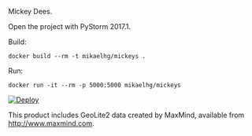 Mickey Dees.

Open the project with PyStorm 2017.1.

Build:

    docker build --rm -t mikaelhg/mickeys .

Run:
     
    docker run -it --rm -p 5000:5000 mikaelhg/mickeys

[![Deploy](https://www.herokucdn.com/deploy/button.png)](https://heroku.com/deploy)

This product includes GeoLite2 data created by MaxMind, available from
<a href="http://www.maxmind.com">http://www.maxmind.com</a>.
